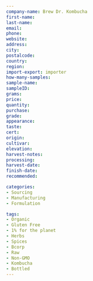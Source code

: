 ```yaml
---
company-name: Brew Dr. Kombucha  
first-name: 
last-name: 
email: 
phone: 
website: 
address: 
city: 
postalcode: 
country: 
region: 
import-export: importer
how-many-samples:
sample-name:
sampleID:
grams:
price:
quantity:
purchase:
grade:
appearance:
taste:
cert:
origin:
cultivar:
elevation:
harvest-notes:
processing:
harvest-date:
finish-date:
recommended:

categories:
- Sourcing
- Manufacturing
- Formulation

tags:
- Organic
- Gluten Free 	
- 1% for the planet
- Herbs
- Spices
- Bcorp
- Raw
- Non-GMO
- Kombucha
- Bottled 
---
```


 